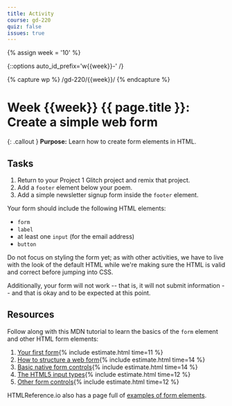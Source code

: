```yaml
---
title: Activity
course: gd-220
quiz: false
issues: true
---
```


{% assign week = '10' %}

{::options auto_id_prefix='w{{week}}-' /}

{% capture wp %}
/gd-220/{{week}}/
{% endcapture %}

# Week {{week}} {{ page.title }}: Create a simple web form

{: .callout }
**Purpose:** Learn how to create form elements in HTML.

## Tasks
1. Return to your Project 1 Glitch project and remix that project.
1. Add a `footer` element below your poem.
1. Add a simple newsletter signup form inside the `footer` element.

Your form should include the following HTML elements:
- `form`
- `label`
- at least one `input` (for the email address)
- `button`

Do not focus on styling the form yet; as with other activities, we have to live with the look of the default HTML while we're making sure the HTML is valid and correct before jumping into CSS.

Additionally, your form will not work -- that is, it will not submit information -- and that is okay and to be expected at this point.

## Resources
Follow along with this MDN tutorial to learn the basics of the `form` element and other HTML form elements:
1. [Your first form](https://developer.mozilla.org/en-US/docs/Learn/Forms/Your_first_form){% include estimate.html time=11 %}
1. [How to structure a web form](https://developer.mozilla.org/en-US/docs/Learn/Forms/How_to_structure_a_web_form){% include estimate.html time=14 %}
1. [Basic native form controls](https://developer.mozilla.org/en-US/docs/Learn/Forms/Basic_native_form_controls){% include estimate.html time=14 %}
1. [The HTML5 input types](https://developer.mozilla.org/en-US/docs/Learn/Forms/HTML5_input_types){% include estimate.html time=12 %}
1. [Other form controls](https://developer.mozilla.org/en-US/docs/Learn/Forms/Other_form_controls){% include estimate.html time=12 %}

HTMLReference.io also has a page full of [examples of form elements](https://htmlreference.io/forms/).

